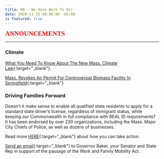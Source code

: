 ```yaml
---
title: MA - We Have Work To Do!
date: 2020-11-15 08:06:00 -05:00
is featured: true
---
```


<span style="font-family:Papyrus; font-size:1.5em; color:red;">**ANNOUNCEMENTS**</span>

---

### Climate

[What You Need To Know About The New Mass. Climate Law](https://www.wbur.org/earthwhile/2021/03/26/new-mass-climate-law-faq){:target="_blank"}.

[Mass. Revokes Air Permit For Controversial Biomass Facility In Springfield](https://www.wbur.org/earthwhile/2021/04/02/springfield-biomass-permit-revoked){:target="_blank"}

### Driving Families Forward

Doesn't it make sense to enable all qualified state residents to apply for a standard state driver’s license, regardless of immigrant status, while keeping our Commonwealth in full compliance with REAL ID requirements?  It has been endorsed by over 230 organizations, including the Mass. Major City Chiefs of Police, as well as dozens of businesses.

Read more [HERE](https://www.miracoalition.org/get-involved/drivers-licenses/){:target="_blank"} about how you can take action.

[Send an email](https://actionnetwork.org/letters/dff-letter?source=direct_link&){:target="_blank"} to Governor Baker, your Senator and State Rep in support of the passage of the Work and Family Mobility Act.